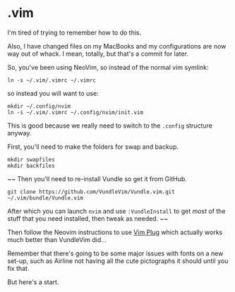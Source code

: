 # .vim

I'm tired of trying to remember how to do this.

Also, I have changed files on my MacBooks and my configurations are now way out of whack. I mean, totally, but that's a commit for later.

So, you've been using NeoVim, so instead of the normal vim symlink:

```
ln -s ~/.vim/.vimrc ~/.vimrc
```

so instead you will want to use:


```
mkdir ~/.config/nvim
ln -s ~/.vim/.vimrc ~/.config/nvim/init.vim
```

This is good because we really need to switch to the `.config` structure anyway.

First, you'll need to make the folders for swap and backup.

```
mkdir swapfiles
mkdir backfiles
```
~~
Then you'll need to re-install Vundle so get it from GitHub.

```
git clone https://github.com/VundleVim/Vundle.vim.git ~/.vim/bundle/Vundle.vim
```

After which you can launch `nvim` and use `:VundleInstall` to get _most_ of the stuff that you need installed, then tweak as needed.
~~

Then follow the Neovim instructions to use [Vim Plug](https://github.com/junegunn/vim-plug) which actually works much better than VundleVim did...

Remember that there's going to be some major issues with fonts on a new set-up, such as Airline not having all the cute pictographs it should until you fix that.

But here's a start.
